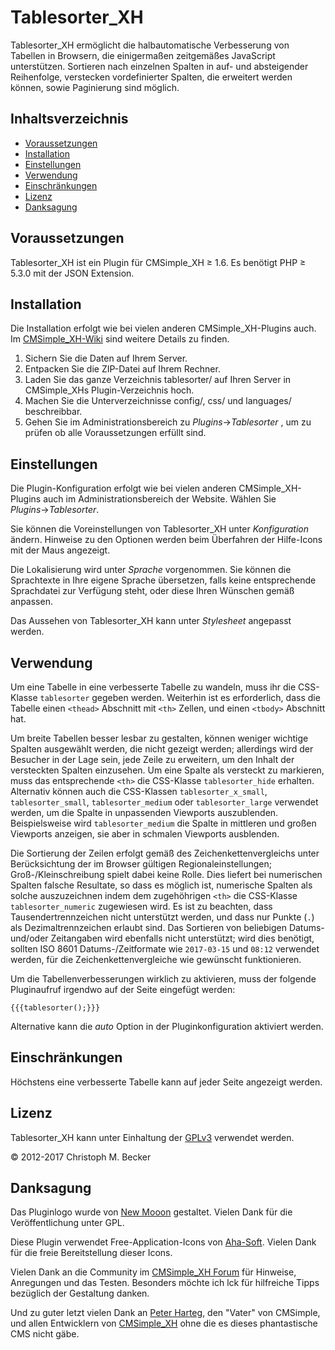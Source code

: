 # Tablesorter\_XH

Tablesorter\_XH ermöglicht die halbautomatische Verbesserung von
Tabellen in Browsern, die einigermaßen zeitgemäßes JavaScript
unterstützen. Sortieren nach einzelnen Spalten in auf- und absteigender
Reihenfolge, verstecken vordefinierter Spalten, die erweitert werden
können, sowie Paginierung sind möglich.

## Inhaltsverzeichnis

  - [Voraussetzungen](#voraussetzungen)
  - [Installation](#installation)
  - [Einstellungen](#einstellungen)
  - [Verwendung](#verwendung)
  - [Einschränkungen](#einschränkungen)
  - [Lizenz](#lizenz)
  - [Danksagung](#danksagung)

## Voraussetzungen

Tablesorter\_XH ist ein Plugin für CMSimple\_XH ≥ 1.6. Es benötigt PHP ≥
5.3.0 mit der JSON Extension.

## Installation

Die Installation erfolgt wie bei vielen anderen CMSimple\_XH-Plugins
auch. Im
[CMSimple\_XH-Wiki](https://wiki.cmsimple-xh.org/doku.php/de:installation#plugins)
sind weitere Details zu finden.

1.  Sichern Sie die Daten auf Ihrem Server.
2.  Entpacken Sie die ZIP-Datei auf Ihrem Rechner.
3.  Laden Sie das ganze Verzeichnis tablesorter/ auf Ihren Server in
    CMSimple\_XHs Plugin-Verzeichnis hoch.
4.  Machen Sie die Unterverzeichnisse config/, css/ und languages/
    beschreibbar.
5.  Gehen Sie im Administrationsbereich zu *Plugins*→*Tablesorter* , um
    zu prüfen ob alle Voraussetzungen erfüllt sind.

## Einstellungen

Die Plugin-Konfiguration erfolgt wie bei vielen anderen
CMSimple\_XH-Plugins auch im Administrationsbereich der Website. Wählen
Sie *Plugins*→*Tablesorter*.

Sie können die Voreinstellungen von Tablesorter\_XH unter
*Konfiguration* ändern. Hinweise zu den Optionen werden beim Überfahren
der Hilfe-Icons mit der Maus angezeigt.

Die Lokalisierung wird unter *Sprache* vorgenommen. Sie können die
Sprachtexte in Ihre eigene Sprache übersetzen, falls keine entsprechende
Sprachdatei zur Verfügung steht, oder diese Ihren Wünschen gemäß
anpassen.

Das Aussehen von Tablesorter\_XH kann unter *Stylesheet* angepasst
werden.

## Verwendung

Um eine Tabelle in eine verbesserte Tabelle zu wandeln, muss ihr die
CSS-Klasse `tablesorter` gegeben werden. Weiterhin ist es erforderlich,
dass die Tabelle einen `<thead>` Abschnitt mit `<th>` Zellen, und einen
`<tbody>` Abschnitt hat.

Um breite Tabellen besser lesbar zu gestalten, können weniger wichtige
Spalten ausgewählt werden, die nicht gezeigt werden; allerdings wird der
Besucher in der Lage sein, jede Zeile zu erweitern, um den Inhalt der
versteckten Spalten einzusehen. Um eine Spalte als versteckt zu
markieren, muss das entsprechende `<th>` die CSS-Klasse
`tablesorter_hide` erhalten. Alternativ können auch die CSS-Klassen
`tablesorter_x_small`, `tablesorter_small`, `tablesorter_medium` oder
`tablesorter_large` verwendet werden, um die Spalte in unpassenden
Viewports auszublenden. Beispielsweise wird `tablesorter_medium` die
Spalte in mittleren und großen Viewports anzeigen, sie aber in schmalen
Viewports ausblenden.

Die Sortierung der Zeilen erfolgt gemäß des Zeichenkettenvergleichs
unter Berücksichtung der im Browser gültigen Regionaleinstellungen;
Groß-/Kleinschreibung spielt dabei keine Rolle. Dies liefert bei
numerischen Spalten falsche Resultate, so dass es möglich ist,
numerische Spalten als solche auszuzeichnen indem dem zugehöhrigen
`<th>` die CSS-Klasse `tablesorter_numeric` zugewiesen wird. Es ist zu
beachten, dass Tausendertrennzeichen nicht unterstützt werden, und dass
nur Punkte (`.`) als Dezimaltrennzeichen erlaubt sind. Das Sortieren von
beliebigen Datums- und/oder Zeitangaben wird ebenfalls nicht
unterstützt; wird dies benötigt, sollten ISO 8601 Datums-/Zeitformate
wie `2017-03-15` und `08:12` verwendet werden, für die
Zeichenkettenvergleiche wie gewünscht funktionieren.

Um die Tabellenverbesserungen wirklich zu aktivieren, muss der folgende
Pluginaufruf irgendwo auf der Seite eingefügt werden:

    {{{tablesorter();}}}

Alternative kann die *auto* Option in der Pluginkonfiguration aktiviert
werden.

## Einschränkungen

Höchstens eine verbesserte Tabelle kann auf jeder Seite angezeigt
werden.

## Lizenz

Tablesorter\_XH kann unter Einhaltung der
[GPLv3](http://www.gnu.org/licenses/gpl.html) verwendet werden.

© 2012-2017 Christoph M. Becker

## Danksagung

Das Pluginlogo wurde von [New Mooon](http://code.google.com/u/newmooon/)
gestaltet. Vielen Dank für die Veröffentlichung unter GPL.

Diese Plugin verwendet Free-Application-Icons von
[Aha-Soft](http://www.aha-soft.com/). Vielen Dank für die freie
Bereitstellung dieser Icons.

Vielen Dank an die Community im [CMSimple\_XH
Forum](http://www.cmsimpleforum.com/) für Hinweise, Anregungen und das
Testen. Besonders möchte ich lck für hilfreiche Tipps bezüglich der
Gestaltung danken.

Und zu guter letzt vielen Dank an [Peter Harteg](http://www.harteg.dk/),
den "Vater" von CMSimple, und allen Entwicklern von
[CMSimple\_XH](http://www.cmsimple-xh.org/de/) ohne die es dieses
phantastische CMS nicht gäbe.
